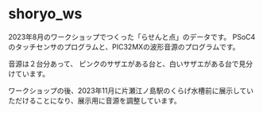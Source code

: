 # shoryo_ws
2023年8月のワークショップでつくった「らせんと点」のデータです。
PSoC4のタッチセンサのプログラムと、PIC32MXの波形音源のプログラムです。

音源は２台分あって、
ピンクのサザエがある台と、白いサザエがある台で見分けています。

ワークショップの後、2023年11月に片瀬江ノ島駅のくらげ水槽前に展示していただけることになり、展示用に音源を調整しています。
